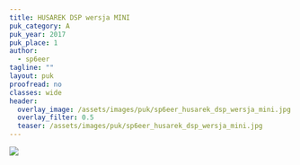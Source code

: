```yaml
---
title: HUSAREK DSP wersja MINI
puk_category: A
puk_year: 2017
puk_place: 1
author: 
  - sp6eer
tagline: ""
layout: puk
proofread: no
classes: wide
header:
  overlay_image: /assets/images/puk/sp6eer_husarek_dsp_wersja_mini.jpg
  overlay_filter: 0.5
  teaser: /assets/images/puk/sp6eer_husarek_dsp_wersja_mini.jpg
---
```






 






![](assets/img/work-in-progress.jpg) 




 


